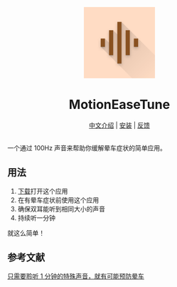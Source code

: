 <div align="center">
    <br />
    <img src="assets/icon/icon.png" alt="MotionEaseTune Logo" width="160" height="160" />
    <h1>MotionEaseTune</h1>
    <a href="README_zh.md">中文介绍</a> | 
    <a href="https://github.com/BHznJNs/MotionEaseTune/releases">安装</a> | 
    <a href="https://github.com/BHznJNs/MotionEaseTune/issues">反馈</a>
    <br />
    <br />
</div>

一个通过 100Hz 声音来帮助你缓解晕车症状的简单应用。

## 用法

1. [下载](https://github.com/BHznJNs/MotionEaseTune/releases)打开这个应用
2. 在有晕车症状前使用这个应用
3. 确保双耳能听到相同大小的声音
4. 持续听一分钟

就这么简单！

## 参考文献

[只需要聆听 1 分钟的特殊声音，就有可能预防晕车](https://doi.org/10.1265/ehpm.24-00247)
